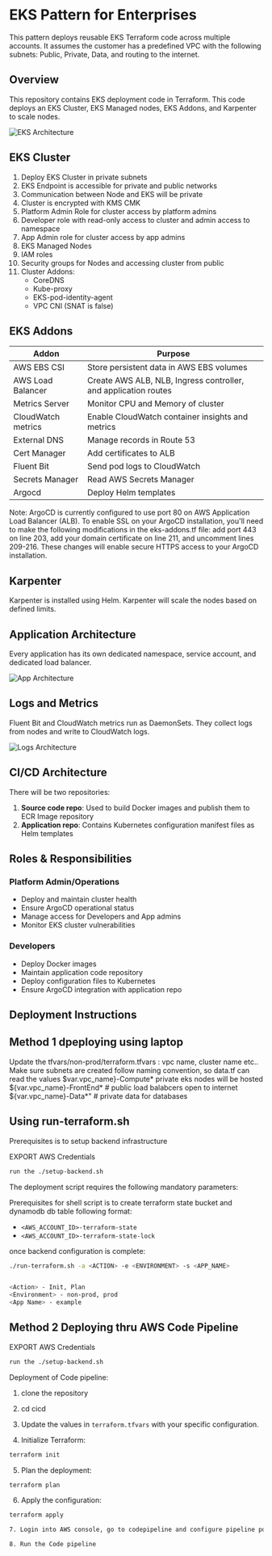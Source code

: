 # EKS Pattern for Enterprises

This pattern deploys reusable EKS Terraform code across multiple accounts. It assumes the customer has a predefined VPC with the following subnets: Public, Private, Data, and routing to the internet.

## Overview

This repository contains EKS deployment code in Terraform. This code deploys an EKS Cluster, EKS Managed nodes, EKS Addons, and Karpenter to scale nodes.

![EKS Architecture](./images/eks-arch.png)

## EKS Cluster

1. Deploy EKS Cluster in private subnets
2. EKS Endpoint is accessible for private and public networks
3. Communication between Node and EKS will be private
4. Cluster is encrypted with KMS CMK
5. Platform Admin Role for cluster access by platform admins
6. Developer role with read-only access to cluster and admin access to namespace
7. App Admin role for cluster access by app admins
8. EKS Managed Nodes
9. IAM roles 
10. Security groups for Nodes and accessing cluster from public
11. Cluster Addons:
    - CoreDNS
    - Kube-proxy
    - EKS-pod-identity-agent
    - VPC CNI (SNAT is false)

## EKS Addons

| Addon | Purpose |
|-------|---------|
| AWS EBS CSI | Store persistent data in AWS EBS volumes |
| AWS Load Balancer | Create AWS ALB, NLB, Ingress controller, and application routes |
| Metrics Server | Monitor CPU and Memory of cluster |
| CloudWatch metrics | Enable CloudWatch container insights and metrics |
| External DNS | Manage records in Route 53 |
| Cert Manager | Add certificates to ALB |
| Fluent Bit | Send pod logs to CloudWatch |
| Secrets Manager | Read AWS Secrets Manager |
| Argocd | Deploy Helm templates 

Note: ArgoCD is currently configured to use port 80 on AWS Application Load Balancer (ALB). To enable SSL on your ArgoCD installation, you'll need to make the following modifications in the eks-addons.tf file: add port 443 on line 203, add your domain certificate on line 211, and uncomment lines 209-216. These changes will enable secure HTTPS access to your ArgoCD installation.

## Karpenter

Karpenter is installed using Helm. Karpenter will scale the nodes based on defined limits.

## Application Architecture

Every application has its own dedicated namespace, service account, and dedicated load balancer.

![App Architecture](./images/app-arch.png)

## Logs and Metrics

Fluent Bit and CloudWatch metrics run as DaemonSets. They collect logs from nodes and write to CloudWatch logs.

![Logs Architecture](./images/logs-arch.png)

## CI/CD Architecture

There will be two repositories:
1. **Source code repo**: Used to build Docker images and publish them to ECR Image repository
2. **Application repo**: Contains Kubernetes configuration manifest files as Helm templates

## Roles & Responsibilities

### Platform Admin/Operations
- Deploy and maintain cluster health
- Ensure ArgoCD operational status
- Manage access for Developers and App admins
- Monitor EKS cluster vulnerabilities

### Developers
- Deploy Docker images
- Maintain application code repository
- Deploy configuration files to Kubernetes
- Ensure ArgoCD integration with application repo

## Deployment Instructions

## Method 1 dpeploying using laptop

Update the tfvars/non-prod/terraform.tfvars : vpc name, cluster name etc..
Make sure subnets are created follow naming convention, so data.tf can read the values
$var.vpc_name}-Compute* private eks nodes will be hosted
${var.vpc_name}-FrontEnd* # public load balabcers open to internet
${var.vpc_name}-Data*" # private data for databases

## Using run-terraform.sh
Prerequisites is to setup backend infrastructure


EXPORT AWS Credentials 

```bash
run the ./setup-backend.sh 
```

The deployment script requires the following mandatory parameters:

Prerequisites for shell script is to create terraform state bucket and dynamodb db table following format:
- `<AWS_ACCOUNT_ID>-terraform-state` 
- `<AWS_ACCOUNT_ID>-terraform-state-lock` 

once backend configuration is complete:

```bash
./run-terraform.sh -a <ACTION> -e <ENVIRONMENT> -s <APP_NAME>


<Action> - Init, Plan
<Environment> - non-prod, prod
<App Name> - example
```

## Method 2 Deploying thru AWS Code Pipeline

EXPORT AWS Credentials 

```bash
run the ./setup-backend.sh 
```

Deployment of Code pipeline:

1. clone the repository
2. cd cicd
3. Update the values in `terraform.tfvars` with your specific configuration.

4. Initialize Terraform:

```bash
terraform init
```

5. Plan the deployment:

```bash
terraform plan
```

6. Apply the configuration:

```bash
terraform apply

7. Login into AWS console, go to codepipeline and configure pipeline point to the code repository

8. Run the Code pipeline